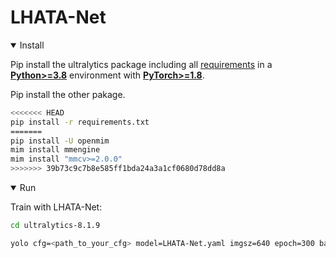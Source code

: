 # LHATA-Net
<details open>
<summary>Install</summary>
  
Pip install the ultralytics package including all [requirements](https://github.com/ultralytics/ultralytics/blob/main/pyproject.toml) in a [**Python>=3.8**](https://www.python.org/) environment with [**PyTorch>=1.8**](https://pytorch.org/get-started/locally/).

Pip install the other pakage.
```bash
<<<<<<< HEAD
pip install -r requirements.txt
=======
pip install -U openmim
mim install mmengine
mim install "mmcv>=2.0.0"
>>>>>>> 39b73c9c7b8e585ff1bda24a3a1cf0680d78dd8a
```

<details open>
<summary>Run</summary>

Train with LHATA-Net:
```bash
cd ultralytics-8.1.9
```
```bash
yolo cfg=<path_to_your_cfg> model=LHATA-Net.yaml imgsz=640 epoch=300 batch=64 device=0,1,2,3,4,5,6,7 optimizer=SGD deterministic=False amp=False 
```
